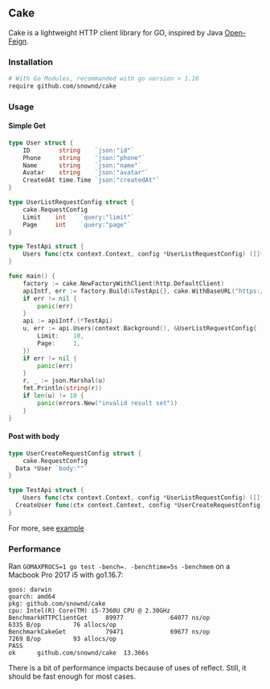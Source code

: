 ## Cake

Cake is a lightweight HTTP client library for GO, inspired by Java [Open-Feign](https://github.com/OpenFeign/feign).


### Installation

```bash
# With Go Modules, recommanded with go version > 1.16
require github.com/snownd/cake
```

### Usage

#### Simple Get

```go
type User struct {
	ID        string    `json:"id"`
	Phone     string    `json:"phone"`
	Name      string    `json:"name"`
	Avatar    string    `json:"avatar"`
	CreatedAt time.Time `json:"createdAt"`
}

type UserListRequestConfig struct {
	cake.RequestConfig
	Limit    int    `query:"limit"`
	Page     int    `query:"page"`
}

type TestApi struct {
	Users func(ctx context.Context, config *UserListRequestConfig) ([]*User, error) `method:"GET" url:"/users"`
}

func main() {
	factory := cake.NewFactoryWithClient(http.DefaultClient)
	apiIntf, err := factory.Build(&TestApi{}, cake.WithBaseURL("https://{id}.mockapi.io/api/v1"))
	if err != nil {
		panic(err)
	}
	api := apiIntf.(*TestApi)
	u, err := api.Users(context.Background(), &UserListRequestConfig{
		Limit:    10,
		Page:     1,
	})
	if err != nil {
		panic(err)
	}
	r, _ := json.Marshal(u)
	fmt.Println(string(r))
	if len(u) != 10 {
		panic(errors.New("invalid result set"))
	}
}

```

#### Post with body

```go
type UserCreateRequestConfig struct {
	cake.RequestConfig
  Data *User `body:""`
}

type TestApi struct {
	Users func(ctx context.Context, config *UserListRequestConfig) ([]*User, error) `method:"GET" url:"/users"`
  CreateUser func(ctx context.Context, config *UserCreateRequestConfig) ([]*User, error) `method:"POST" url:"/users"`
}
```

For more, see [example](./example/main.go)

### Performance

Ran `GOMAXPROCS=1 go test -bench=. -benchtime=5s -benchmem` on a Macbook Pro 2017 i5 with go1.16.7:

```
goos: darwin
goarch: amd64
pkg: github.com/snownd/cake
cpu: Intel(R) Core(TM) i5-7360U CPU @ 2.30GHz
BenchmarkHTTPClientGet     89977             64077 ns/op            6335 B/op         76 allocs/op
BenchmarkCakeGet           79471             69677 ns/op            7269 B/op         93 allocs/op
PASS
ok      github.com/snownd/cake  13.366s
```

There is a bit of performance impacts because of uses of reflect. Still, it should be fast enough for most cases.
